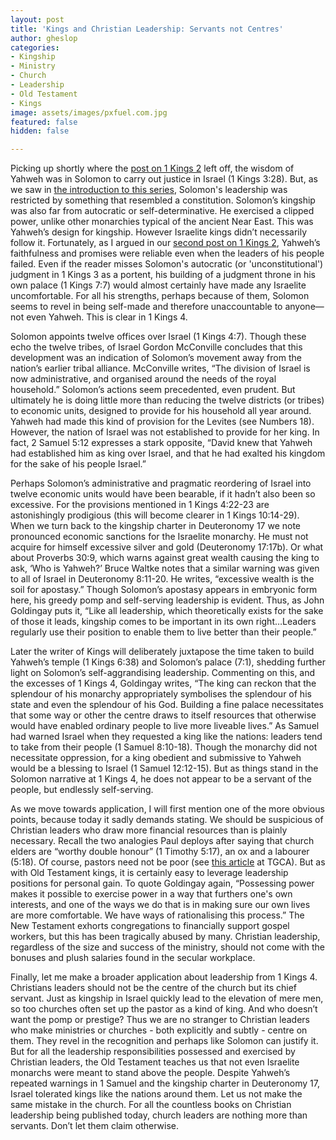 ```yaml
---
layout: post
title: 'Kings and Christian Leadership: Servants not Centres'
author: gheslop
categories:
- Kingship
- Ministry
- Church
- Leadership
- Old Testament
- Kings
image: assets/images/pxfuel.com.jpg
featured: false
hidden: false

---
```

Picking up shortly where the [post on 1 Kings 2](https://rekindle.co.za/content/2019-11-28-kings-and-christian-leadership-church-politics "Church Politics") left off, the wisdom of Yahweh was in Solomon to carry out justice in Israel (1 Kings 3:28). But, as we saw in [the introduction to this series](https://rekindle.co.za/content/2020-04-15-kings-and-christian-leadership-an-introduction "Kings and Christian Leadership"), Solomon's leadership was restricted by something that resembled a constitution. Solomon’s kingship was also far from autocratic or self-determinative. He exercised a clipped power, unlike other monarchies typical of the ancient Near East. This was Yahweh’s design for kingship. However Israelite kings didn’t necessarily follow it. Fortunately, as I argued in our [second post on 1 Kings 2](https://rekindle.co.za/content/2019-12-10-kings-and-christian-leadership-god-builds-his-church "God Builds His Church"), Yahweh’s faithfulness and promises were reliable even when the leaders of his people failed. Even if the reader misses Solomon's autocratic (or 'unconstitutional') judgment in 1 Kings 3 as a portent, his building of a judgment throne in his own palace (1 Kings 7:7) would almost certainly have made any Israelite uncomfortable. For all his strengths, perhaps because of them, Solomon seems to revel in being self-made and therefore unaccountable to anyone—not even Yahweh. This is clear in 1 Kings 4.

Solomon appoints twelve offices over Israel (1 Kings 4:7). Though these echo the twelve tribes, of Israel Gordon McConville concludes that this development was an indication of Solomon’s movement away from the nation’s earlier tribal alliance. McConville writes, “The division of Israel is now administrative, and organised around the needs of the royal household.” Solomon’s actions seem precedented, even prudent. But ultimately he is doing little more than reducing the twelve districts (or tribes) to economic units, designed to provide for his household all year around. Yahweh had made this kind of provision for the Levites (see Numbers 18). However, the nation of Israel was not established to provide for her king. In fact, 2 Samuel 5:12 expresses a stark opposite, “David knew that Yahweh had established him as king over Israel, and that he had exalted his kingdom for the sake of his people Israel.”

Perhaps Solomon’s administrative and pragmatic reordering of Israel into twelve economic units would have been bearable, if it hadn’t also been so excessive. For the provisions mentioned in 1 Kings 4:22-23 are astonishingly prodigious (this will become clearer in 1 Kings 10:14-29). When we turn back to the kingship charter in Deuteronomy 17 we note pronounced economic sanctions for the Israelite monarchy. He must not acquire for himself excessive silver and gold (Deuteronomy 17:17b). Or what about Proverbs 30:9, which warns against great wealth causing the king to ask, ‘Who is Yahweh?’ Bruce Waltke notes that a similar warning was given to all of Israel in Deuteronomy 8:11-20. He writes, “excessive wealth is the soil for apostasy.” Though Solomon’s apostasy appears in embryonic form here, his greedy pomp and self-serving leadership is evident. Thus, as John Goldingay puts it, “Like all leadership, which theoretically exists for the sake of those it leads, kingship comes to be important in its own right…Leaders regularly use their position to enable them to live better than their people.”

Later the writer of Kings will deliberately juxtapose the time taken to build Yahweh’s temple (1 Kings 6:38) and Solomon’s palace (7:1), shedding further light on Solomon’s self-aggrandising leadership. Commenting on this, and the excesses of 1 Kings 4, Goldingay writes, “The king can reckon that the splendour of his monarchy appropriately symbolises the splendour of his state and even the splendour of his God. Building a fine palace necessitates that some way or other the centre draws to itself resources that otherwise would have enabled ordinary people to live more liveable lives.” As Samuel had warned Israel when they requested a king like the nations: leaders tend to take from their people (1 Samuel 8:10-18). Though the monarchy did not necessitate oppression, for a king obedient and submissive to Yahweh would be a blessing to Israel (1 Samuel 12:12-15). But as things stand in the Solomon narrative at 1 Kings 4, he does not appear to be a servant of the people, but endlessly self-serving.

As we move towards application, I will first mention one of the more obvious points, because today it sadly demands stating. We should be suspicious of Christian leaders who draw more financial resources than is plainly necessary. Recall the two analogies Paul deploys after saying that church elders are “worthy double honour” (1 Timothy 5:17), an ox and a labourer (5:18). Of course, pastors need not be poor (see [this article](https://africa.thegospelcoalition.org/article/poor-pastors/ "Poor pastors") at TGCA). But as with Old Testament kings, it is certainly easy to leverage leadership positions for personal gain. To quote Goldingay again, “Possessing power makes it possible to exercise power in a way that furthers one's own interests, and one of the ways we do that is in making sure our own lives are more comfortable. We have ways of rationalising this process.” The New Testament exhorts congregations to financially support gospel workers, but this has been tragically abused by many. Christian leadership, regardless of the size and success of the ministry, should not come with the bonuses and plush salaries found in the secular workplace.

Finally, let me make a broader application about leadership from 1 Kings 4. Christians leaders should not be the centre of the church but its chief servant. Just as kingship in Israel quickly lead to the elevation of mere men, so too churches often set up the pastor as a kind of king. And who doesn’t want the pomp or prestige? Thus we are no stranger to Christian leaders who make ministries or churches - both explicitly and subtly - centre on them. They revel in the recognition and perhaps like Solomon can justify it. But for all the leadership responsibilities possessed and exercised by Christian leaders, the Old Testament teaches us that not even Israelite monarchs were meant to stand above the people. Despite Yahweh’s repeated warnings in 1 Samuel and the kingship charter in Deuteronomy 17, Israel tolerated kings like the nations around them. Let us not make the same mistake in the church. For all the countless books on Christian leadership being published today, church leaders are nothing more than servants. Don’t let them claim otherwise.